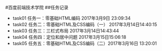 #百度前端技术学院
##任务记录
- task01 
任务一：零基础HTML编码 2017年3月9日 23:09:34
- task02 任务二：零基础HTML及CSS编码（一） 2017年3月14日14:40:15
- task03 任务三：三栏式布局 2017年3月14日14:43:44
- task04 任务四：定位和居中问题 2017年3月15日15:06:18
- task05 任务五：零基础HTML及CSS编码（二）2017年3月16日 13:20:01
